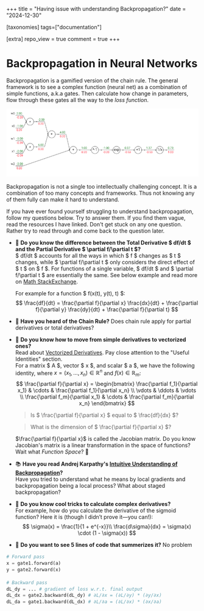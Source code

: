 +++
title = "Having issue with understanding Backpropagation?"
date = "2024-12-30"

[taxonomies]
tags=["documentation"]

[extra]
repo_view = true
comment = true
+++

# Backpropagation in Neural Networks

Backpropagation is a gamified version of the chain rule. The general framework is to see a complex function (neural net) as a combination of simple functions, a.k.a gates. Then calculate how change in parameters, flow through these gates all the way to the *loss function*.

<img src="https://raw.githubusercontent.com/aminehd/tech-content-site/main/content/images/BackProp_gates.png" alt="Complex function as combination of gates" id="BackProp_gates">

Backpropagation is not a single too intellectually challenging concept. It is a combination of too many concepts and frameworks. Thus not knowing any of them fully can make it hard to understand.

If you have ever found yourself struggling to understand backpropagation, follow my questions below. Try to answer them. If you find them vague, read the resources I have linked. Don't get stuck on any one question. Rather try to read through and come back to the question later.

- 🌟 **Do you know the difference between the Total Derivative $ df/dt $ and the Partial Derivative $ \partial f/\partial t $?**  
   $ df/dt $ accounts for all the ways in which $ f $ changes as $ t $ changes, while $ \partial f/\partial t $ only considers the direct effect of $ t $ on $ f $. For functions of a single variable, $ df/dt $ and $ \partial f/\partial t $ are essentially the same. See below example and read more on [Math StackExchange](https://math.stackexchange.com/questions/2277214/the-difference-between-frac-dfdt-and-frac-partial-f-partial-t).

    For example for a function $ f(x(t), y(t), t) $:
  $$
   \frac{df}{dt} = \frac{\partial f}{\partial x} \frac{dx}{dt} + \frac{\partial f}{\partial y} \frac{dy}{dt} + \frac{\partial f}{\partial t}
  $$
- 🔗 **Have you heard of the Chain Rule?**  Does chain rule apply for partial derivatives or total derivatives? 

- 📐 **Do you know how to move from simple derivatives to vectorized ones?**  
   Read about [Vectorized Derivatives](https://web.stanford.edu/class/cs224n/readings/gradient-notes.pdf). Pay close attention to the "Useful Identities" section.  
   For a matrix $ A $, vector $ x $, and scalar $ a $, we have the following identity, where $x = (x_1, ..., x_n) \in \mathbb{R}^n$ and $f(x) \in \mathbb{R}_m$:  
  $$
   \frac{\partial f}{\partial x} =
   \begin{bmatrix}
   \frac{\partial f_1}{\partial x_1} & \cdots & \frac{\partial f_1}{\partial x_n} \\
   \vdots & \ddots & \vdots \\
   \frac{\partial f_m}{\partial x_1} & \cdots & \frac{\partial f_m}{\partial x_n}
   \end{bmatrix}
  $$
    >Is $ \frac{\partial f}{\partial x} $ equal to $ \frac{df}{dx} $? 
    
    > What is the dimension of $ \frac{\partial f}{\partial x} $?

  $\frac{\partial f}{\partial x}$ is called the Jacobian matrix. Do you know Jacobian's matrix is a linear transformation in the space of functions? Wait what *Function Space*? 🤯

- 📚 **Have you read Andrej Karpathy's [Intuitive Understanding of Backpropagation](https://cs231n.github.io/optimization-2/#intro)?**  
   Have you tried to understand what he means by local gradients and backpropagation being a local process? What about staged backpropagation?

- 🧠 **Do you know cool tricks to calculate complex derivatives?**  
   For example, how do you calculate the derivative of the sigmoid function? Here it is (though I didn’t prove it—you can!):  
  $$
   \sigma(x) = \frac{1}{1 + e^{-x}}\\
   \frac{d\sigma}{dx} = \sigma(x) \cdot (1 - \sigma(x))
  $$

- 🧠 **Do you want to see 5 lines of code that summerizes it?**  No problem
```python
# Forward pass
x = gate1.forward(a)
y = gate2.forward(x)

# Backward pass
dL_dy = ... # gradient of loss w.r.t. final output
dL_dx = gate2.backward(dL_dy) # ∂L/∂x = (∂L/∂y) * (∂y/∂x)
dL_da = gate1.backward(dL_dx) # ∂L/∂a = (∂L/∂x) * (∂x/∂a)

```
